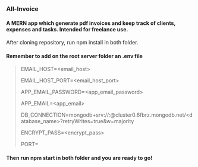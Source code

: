 ### All-Invoice

#### A MERN app which generate pdf invoices and keep track of clients, expenses and tasks. Intended for freelance use.

After cloning repository, run npm install in both folder.

#### Remember to add on the root server folder an .env file 

> EMAIL_HOST=<email_host>
> 
> EMAIL_HOST_PORT=<email_host_port>
> 
> APP_EMAIL_PASSWORD=<app_email_password>
> 
> APP_EMAIL=<app_email>
>
> DB_CONNECTION=mongodb+srv://<user>:<password>@cluster0.6fbrz.mongodb.net/<database_name>?retryWrites=true&w=majority
> 
> ENCRYPT_PASS=<encrypt_pass>
> 
> PORT=<port>

  
#### Then run npm start in both folder and you are ready to go!
